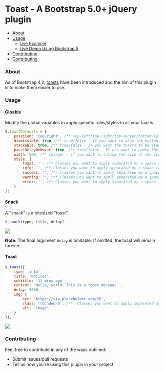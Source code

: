 # Toast - A Bootstrap 5.0+ jQuery plugin

* [About](#about)
* [Usage](#usage)
    * [Live Example](https://jsfiddle.net/47n5ygth/)
    * [Live Demo Using Bootstrap 5](https://demo.halimlardjane.com/toast/)
* [Contributing](#contributing)
* [Contributing](#contributing)

### About

As of Bootstrap 4.2, [toasts](https://getbootstrap.com/docs/4.2/components/toasts/) have been introduced and the aim of this plugin is to make them easier to use.

### Usage

#### Gloabls

Modify the global variables to apply specific rules/styles to all your toasts.

```javascript
$.toastDefaults = {
    position: 'top-right', /** top-left/top-right/top-center/bottom-left/bottom-right/bottom-center - Where the toast will show up **/
    dismissible: true, /** true/false - If you want to show the button to dismiss the toast manually **/
    stackable: true, /** true/false - If you want the toasts to be stackable **/
    pauseDelayOnHover: true, /** true/false - If you want to pause the delay of toast when hovering over the toast **/
    width: 500, /** Integer - if you want to custom the size of the toast */
    style: {
        toast: '', /** Classes you want to apply separated my a space to each created toast element (.toast) **/
        info: '', /** Classes you want to apply separated my a space to modify the "info" type style  **/
        success: '', /** Classes you want to apply separated my a space to modify the "success" type style  **/
        warning: '', /** Classes you want to apply separated my a space to modify the "warning" type style  **/
        error: '', /** Classes you want to apply separated my a space to modify the "error" type style  **/
    }
};
```

#### Snack

A "snack" is a bitesized "toast".

```javascript
$.snack(type, title, delay)
```
<img src="https://i.gyazo.com/165671094c4c956bf89a05f4d9f089b1.png">

**Note:** The final argument `delay` is omitable. If omitted, the toast will remain forever.

#### Toast

```javascript
$.toast({
    type: 'info',
    title: 'Notice!',
    subtitle: '11 mins ago',
    content: 'Hello, world! This is a toast message.',
    delay: 5000,
    img: {
        src: 'https://via.placeholder.com/20',
        class: 'rounded-0', /**  Classes you want to apply separated my a space to modify the image **/
        alt: 'Image'
    }
});
```

<img src="https://i.gyazo.com/63c444e180d5d18ef8a71df2969cc0cc.png">

### Contributing

Feel free to contribute in any of the ways outlined:

- Submit issues/pull requests
- Tell us how you're using this plugin in *your* project
